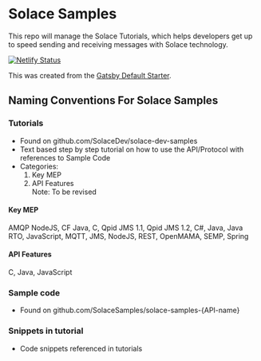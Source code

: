 # Solace Samples

This repo will manage the Solace Tutorials, which helps developers get up to speed sending and receiving messages with Solace technology.

[![Netlify Status](https://api.netlify.com/api/v1/badges/c87209db-e4d8-4b44-847a-d19294b01869/deploy-status)](https://app.netlify.com/sites/solace-dev-samples/deploys)

This was created from the [Gatsby Default Starter](https://www.gatsbyjs.org/starters/gatsbyjs/gatsby-starter-default/).


## Naming Conventions For Solace Samples

### Tutorials 
- Found on github.com/SolaceDev/solace-dev-samples
- Text based step by step tutorial on how to use the API/Protocol with references to Sample Code
- Categories: 
  1. Key MEP    
  2. API Features     
  Note: To be revised 

#### Key MEP
AMQP NodeJS, CF Java, C, Qpid JMS 1.1, Qpid JMS 1.2, C#, Java, Java RTO, JavaScript, MQTT, JMS, NodeJS, REST, OpenMAMA, SEMP, Spring

#### API Features
C, Java, JavaScript

### Sample code
- Found on github.com/SolaceSamples/solace-samples-{API-name}

### Snippets in tutorial
- Code snippets referenced in tutorials